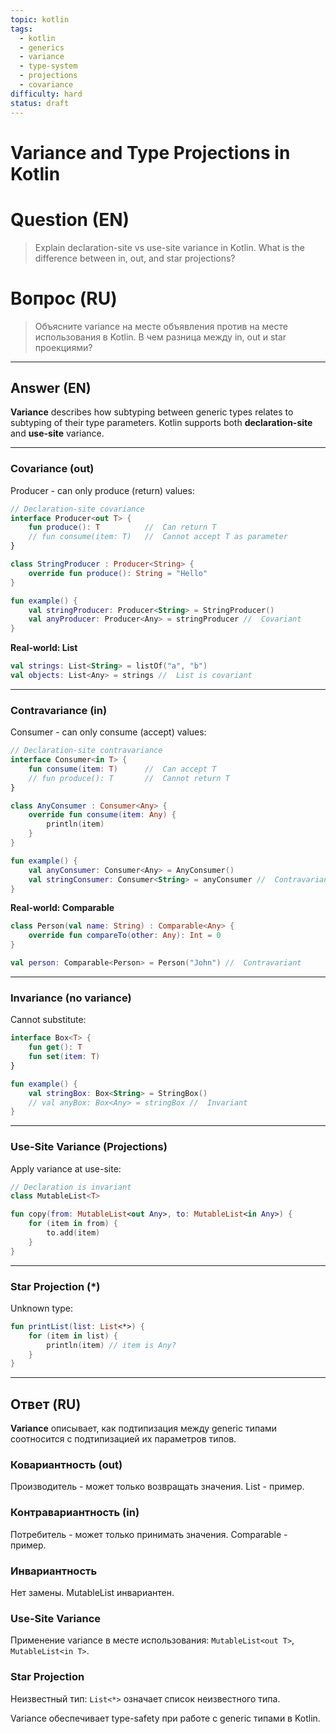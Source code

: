 ```yaml
---
topic: kotlin
tags:
  - kotlin
  - generics
  - variance
  - type-system
  - projections
  - covariance
difficulty: hard
status: draft
---
```


# Variance and Type Projections in Kotlin

# Question (EN)
> Explain declaration-site vs use-site variance in Kotlin. What is the difference between in, out, and star projections?

# Вопрос (RU)
> Объясните variance на месте объявления против на месте использования в Kotlin. В чем разница между in, out и star проекциями?

---

## Answer (EN)

**Variance** describes how subtyping between generic types relates to subtyping of their type parameters. Kotlin supports both **declaration-site** and **use-site** variance.

---

### Covariance (out)

Producer - can only produce (return) values:

```kotlin
// Declaration-site covariance
interface Producer<out T> {
    fun produce(): T          //  Can return T
    // fun consume(item: T)   //  Cannot accept T as parameter
}

class StringProducer : Producer<String> {
    override fun produce(): String = "Hello"
}

fun example() {
    val stringProducer: Producer<String> = StringProducer()
    val anyProducer: Producer<Any> = stringProducer //  Covariant
}
```

**Real-world: List<out T>**

```kotlin
val strings: List<String> = listOf("a", "b")
val objects: List<Any> = strings //  List is covariant
```

---

### Contravariance (in)

Consumer - can only consume (accept) values:

```kotlin
// Declaration-site contravariance
interface Consumer<in T> {
    fun consume(item: T)      //  Can accept T
    // fun produce(): T       //  Cannot return T
}

class AnyConsumer : Consumer<Any> {
    override fun consume(item: Any) {
        println(item)
    }
}

fun example() {
    val anyConsumer: Consumer<Any> = AnyConsumer()
    val stringConsumer: Consumer<String> = anyConsumer //  Contravariant
}
```

**Real-world: Comparable<in T>**

```kotlin
class Person(val name: String) : Comparable<Any> {
    override fun compareTo(other: Any): Int = 0
}

val person: Comparable<Person> = Person("John") //  Contravariant
```

---

### Invariance (no variance)

Cannot substitute:

```kotlin
interface Box<T> {
    fun get(): T
    fun set(item: T)
}

fun example() {
    val stringBox: Box<String> = StringBox()
    // val anyBox: Box<Any> = stringBox //  Invariant
}
```

---

### Use-Site Variance (Projections)

Apply variance at use-site:

```kotlin
// Declaration is invariant
class MutableList<T>

fun copy(from: MutableList<out Any>, to: MutableList<in Any>) {
    for (item in from) {
        to.add(item)
    }
}
```

---

### Star Projection (*)

Unknown type:

```kotlin
fun printList(list: List<*>) {
    for (item in list) {
        println(item) // item is Any?
    }
}
```

---

## Ответ (RU)

**Variance** описывает, как подтипизация между generic типами соотносится с подтипизацией их параметров типов.

### Ковариантность (out)

Производитель - может только возвращать значения. List<out T> - пример.

### Контравариантность (in)

Потребитель - может только принимать значения. Comparable<in T> - пример.

### Инвариантность

Нет замены. MutableList<T> инвариантен.

### Use-Site Variance

Применение variance в месте использования: `MutableList<out T>`, `MutableList<in T>`.

### Star Projection

Неизвестный тип: `List<*>` означает список неизвестного типа.

Variance обеспечивает type-safety при работе с generic типами в Kotlin.
